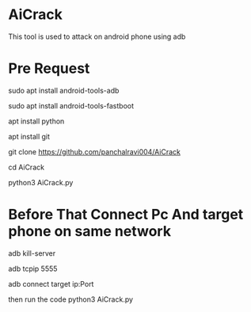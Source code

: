 # AiCrack
This tool is used to attack on android phone using adb 

# Pre Request



sudo apt install android-tools-adb



sudo apt install android-tools-fastboot



apt install python



apt install git

git clone https://github.com/panchalravi004/AiCrack



cd AiCrack



python3 AiCrack.py


# Before That Connect Pc And target phone on same network


adb kill-server


adb tcpip 5555

adb connect target ip:Port

  
  
then run the code python3 AiCrack.py
